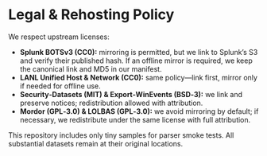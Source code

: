 # Legal & Rehosting Policy

We respect upstream licenses:

- **Splunk BOTSv3 (CC0):** mirroring is permitted, but we link to Splunk’s S3 and verify their published hash. If an offline mirror is required, we keep the canonical link and MD5 in our manifest.
- **LANL Unified Host & Network (CC0):** same policy—link first, mirror only if needed for offline use.
- **Security‑Datasets (MIT) & Export‑WinEvents (BSD‑3):** we link and preserve notices; redistribution allowed with attribution.
- **Mordor (GPL‑3.0) & LOLBAS (GPL‑3.0):** we avoid mirroring by default; if necessary, we redistribute under the same license with full attribution.

This repository includes only tiny samples for parser smoke tests. All substantial datasets remain at their original locations.
